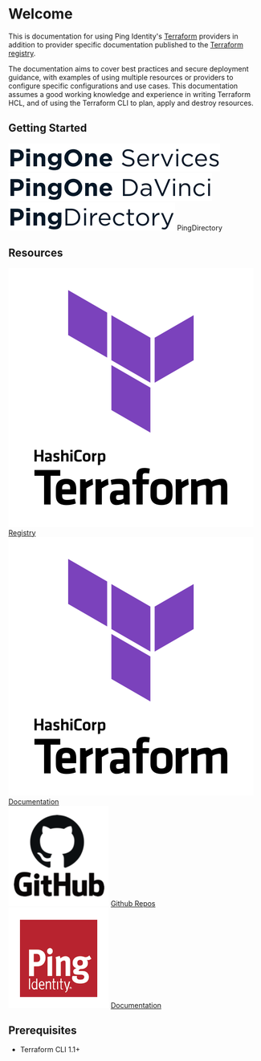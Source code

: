 # Welcome

This is documentation for using Ping Identity's [Terraform](https://www.terraform.io/) providers in addition to provider specific documentation published to the [Terraform registry](https://registry.terraform.io/namespaces/pingidentity).

The documentation aims to cover best practices and secure deployment guidance, with examples of using multiple resources or providers to configure specific configurations and use cases.  This documentation assumes a good working knowledge and experience in writing Terraform HCL, and of using the Terraform CLI to plan, apply and destroy resources.

## Getting Started

<div class="banner" onclick="window.open('getting-started/pingone/','');">
    <img class="assets" src="img/logos/pingone-logo.svg" alt="PingOne logo" />
</div>
<div class="banner" onclick="window.open('getting-started/davinci/','');">
    <img class="assets" src="img/logos/davinci-logo.svg" alt="PingOne DaVinci logo" />
</div>
<div class="banner" onclick="window.open('getting-started/pingdirectory/','');">
    <img class="assets" src="img/logos/pingdirectory-logo.svg" alt="PingDirectory logo" />
    PingDirectory
</div>

## Resources

<div class="banner" onclick="window.open('https://registry.terraform.io/namespaces/pingidentity','');">
    <img class="assets" src="img/logos/tf-logo.svg" alt="Terraform logo" />
    <span class="caption">
        <a class="assetlinks" href="https://registry.terraform.io/namespaces/pingidentity" target=”_blank”>Registry</a>
    </span>
</div>
<div class="banner" onclick="window.open('https://developer.hashicorp.com/terraform/docs','');">
    <img class="assets" src="img/logos/tf-logo.svg" alt="Terraform logo" />
    <span class="caption">
        <a class="assetlinks" href="https://developer.hashicorp.com/terraform/docs" target=”_blank”>Documentation</a>
    </span>
</div>
<div class="banner" onclick="window.open('https://github.com/pingidentity?q=terraform&type=all&language=&sort=','');">
    <img class="assets" src="img/logos/github.png" alt="Github logo" />
    <span class="caption">
        <a class="assetlinks" href="https://github.com/pingidentity?q=terraform&type=all&language=&sort=" target=”_blank”>Github Repos</a>
    </span>
</div>
<div class="banner" onclick="window.open('https://docs.pingidentity.com/','');">
    <img class="assets" src="img/logos/ping.png" alt="Ping Identity logo" />
    <span class="caption">
        <a class="assetlinks" href="https://docs.pingidentity.com/" target=”_blank”>Documentation</a>
    </span>
</div>

## Prerequisites

* Terraform CLI 1.1+
